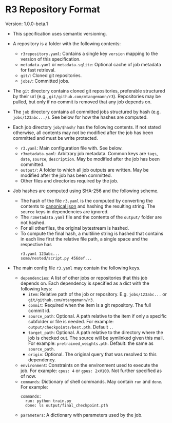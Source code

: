 # R3 Repository Format

Version: 1.0.0-beta.1

- This specification uses semantic versioning.

- A repository is a folder with the following contents:
  - `r3repository.yaml`: Contains a single key `version` mapping to the version of this
    specification.
  - `metadata.yaml` or `metadata.sqlite`: Optional cache of job metadata for fast
    retrieval.
  - `git/`: Cloned git repositories.
  - `jobs/`: Committed jobs.

- The `git` directory contains cloned git repositories, preferable structured by their
  url (e.g., `git/github.com/mtangemann/r3`). Repositories may be pulled, but only if no
  commit is removed that any job depends on.

- The `job` directory contains all committed jobs structured by hash (e.g. 
  `jobs/123abc.../`). See below for how the hashes are computed.

- Each job directory `job/$hash/` has the following contents. If not stated otherwise,
  all contents may not be modified after the job has been committed and must be write
  protected.
  - `r3.yaml`: Main configuration file with. See below.
  - `r3metadata.yaml`: Arbitrary job metadata. Common keys are `tags`, `date`, `source`,
    `description`. May be modified after the job has been committed.
  - `output/`: A folder to which all job outputs are written. May be modified after the
    job has been committed.
  - Other files and directories required by the job.

- Job hashes are computed using SHA-256 and the following scheme.

  - The hash of the file `r3.yaml` is the computed by converting the contents to
    [canonical json](https://gibson042.github.io/canonicaljson-spec/) and hashing the
    resulting string. The `source` keys in dependencies are ignored.
  - The `r3metadata.yaml` file and the contents of the `output/` folder are not hashed.
  - For all otherfiles, the original bytestream is hashed.
  - To compute the final hash, a multiline string is hashed that contains in each line
    first the relative file path, a single space and the respective has
    ```
    r3.yaml 123abc...
    some/nested/script.py 456def...
    ```

- The main config file `r3.yaml` may contain the following keys.
  - `dependencies`: A list of other jobs or repositories that this job depends on. Each
    dependency is specified as a dict with the following keys:
    - `item`: Relative path of the job or repository. E.g. `jobs/123abc...` or
        `git/github.com/mtangemann/r3`.
    - `commit`: Required when the item is a git repository. The full commit id.
    - `source_path`: Optional. A path relative to the item if only a specific subfolder
      or file is needed. For example: `output/checkpoints/best.pth`. Default `.`.
    - `target_path`: Optional. A path relative to the directory where the job is checked
      out. The source will be symlinked given this mail. For example:
      `pretrained_weights.pth`. Default: the same as `source_path`.
    - `origin`: Optional. The original query that was resolved to this dependency.
  - `environment`: Constraints on the environment used to execute the job. For example:
    `cpus: 4` or `gpus: 2xV100`. Not further specified as of now.
  - `commands`: Dictionary of shell commands. May contain `run` and `done`. For example:
    ```
    commands:
      run: python train.py
      done: ls output/final_checkpoint.pth
    ```
  - `parameters`: A dictionary with parameters used by the job.
